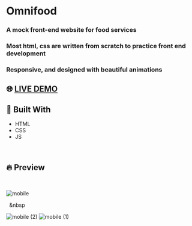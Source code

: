# Omnifood

### A mock front-end website for food services

### Most html, css are written from scratch to practice front end development

### Responsive, and designed with beautiful animations

## 🌐 [LIVE DEMO](https://mahmoudabdulmuty.github.io/omnifood/) 

## 🔨 Built With 
- HTML
- CSS
- JS

<br />

## 🔥 Preview 

<br />

![mobile](https://user-images.githubusercontent.com/52681435/163652140-963b44e1-b2fd-4daf-a81f-264a85917353.png)

&nbsp;&nbsp;&nbsp

![mobile (2)](https://user-images.githubusercontent.com/52681435/163652131-5d63ba4b-1032-476f-b00c-e3809468fe11.png)
![mobile (1)](https://user-images.githubusercontent.com/52681435/163652134-4679d0b8-8cd3-4101-aed5-1348b643f284.png)

